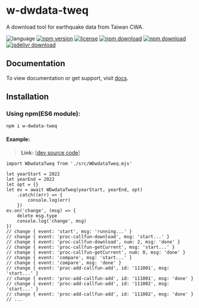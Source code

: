 # w-dwdata-tweq
A download tool for earthquake data from Taiwan CWA.

![language](https://img.shields.io/badge/language-JavaScript-orange.svg) 
[![npm version](http://img.shields.io/npm/v/w-dwdata-tweq.svg?style=flat)](https://npmjs.org/package/w-dwdata-tweq) 
[![license](https://img.shields.io/npm/l/w-dwdata-tweq.svg?style=flat)](https://npmjs.org/package/w-dwdata-tweq) 
[![npm download](https://img.shields.io/npm/dt/w-dwdata-tweq.svg)](https://npmjs.org/package/w-dwdata-tweq) 
[![npm download](https://img.shields.io/npm/dm/w-dwdata-tweq.svg)](https://npmjs.org/package/w-dwdata-tweq) 
[![jsdelivr download](https://img.shields.io/jsdelivr/npm/hm/w-dwdata-tweq.svg)](https://www.jsdelivr.com/package/npm/w-dwdata-tweq)

## Documentation
To view documentation or get support, visit [docs](https://yuda-lyu.github.io/w-dwdata-tweq/global.html).

## Installation
### Using npm(ES6 module):
```alias
npm i w-dwdata-tweq
```

#### Example:
> **Link:** [[dev source code](https://github.com/yuda-lyu/w-dwdata-tweq/blob/master/g.mjs)]
```alias
import WDwdataTweq from './src/WDwdataTweq.mjs'

let yearStart = 2022
let yearEnd = 2022
let opt = {}
let ev = await WDwdataTweq(yearStart, yearEnd, opt)
    .catch((err) => {
        console.log(err)
    })
ev.on('change', (msg) => {
    delete msg.type
    console.log('change', msg)
})
// change { event: 'start', msg: 'running...' }
// change { event: 'proc-callfun-download', msg: 'start...' }
// change { event: 'proc-callfun-download', num: 2, msg: 'done' }
// change { event: 'proc-callfun-getCurrent', msg: 'start...' }
// change { event: 'proc-callfun-getCurrent', num: 0, msg: 'done' }
// change { event: 'compare', msg: 'start...' }
// change { event: 'compare', msg: 'done' }
// change { event: 'proc-add-callfun-add', id: '111001', msg: 'start...' }
// change { event: 'proc-add-callfun-add', id: '111001', msg: 'done' }
// change { event: 'proc-add-callfun-add', id: '111002', msg: 'start...' }
// change { event: 'proc-add-callfun-add', id: '111002', msg: 'done' }
// ...
```
